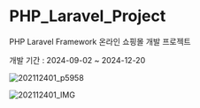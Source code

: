 # PHP_Laravel_Project

PHP Laravel Framework 온라인 쇼핑몰 개발 프로젝트

개발 기간 : 2024-09-02 ~ 2024-12-20

![202112401_p5958](https://github.com/user-attachments/assets/d667d656-9c86-4d25-9b39-3ffcf2e76388)

![202112401_IMG](https://github.com/user-attachments/assets/525a7313-d7f7-4de0-bc12-38946406b7e7)
